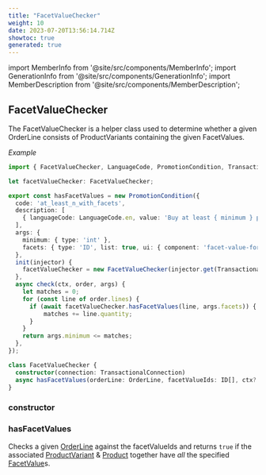 ```yaml
---
title: "FacetValueChecker"
weight: 10
date: 2023-07-20T13:56:14.714Z
showtoc: true
generated: true
---
```

<!-- This file was generated from the Vendure source. Do not modify. Instead, re-run the "docs:build" script -->
import MemberInfo from '@site/src/components/MemberInfo';
import GenerationInfo from '@site/src/components/GenerationInfo';
import MemberDescription from '@site/src/components/MemberDescription';


## FacetValueChecker

<GenerationInfo sourceFile="packages/core/src/config/promotion/utils/facet-value-checker.ts" sourceLine="48" packageName="@vendure/core" />

The FacetValueChecker is a helper class used to determine whether a given OrderLine consists
of ProductVariants containing the given FacetValues.

*Example*

```TypeScript
import { FacetValueChecker, LanguageCode, PromotionCondition, TransactionalConnection } from '@vendure/core';

let facetValueChecker: FacetValueChecker;

export const hasFacetValues = new PromotionCondition({
  code: 'at_least_n_with_facets',
  description: [
    { languageCode: LanguageCode.en, value: 'Buy at least { minimum } products with the given facets' },
  ],
  args: {
    minimum: { type: 'int' },
    facets: { type: 'ID', list: true, ui: { component: 'facet-value-form-input' } },
  },
  init(injector) {
    facetValueChecker = new FacetValueChecker(injector.get(TransactionalConnection));
  },
  async check(ctx, order, args) {
    let matches = 0;
    for (const line of order.lines) {
      if (await facetValueChecker.hasFacetValues(line, args.facets)) {
          matches += line.quantity;
      }
    }
    return args.minimum <= matches;
  },
});
```

```ts title="Signature"
class FacetValueChecker {
  constructor(connection: TransactionalConnection)
  async hasFacetValues(orderLine: OrderLine, facetValueIds: ID[], ctx?: RequestContext) => Promise<boolean>;
}
```

### constructor

<MemberInfo kind="method" type="(connection: <a href='/typescript-api/data-access/transactional-connection#transactionalconnection'>TransactionalConnection</a>) => FacetValueChecker"   />


### hasFacetValues

<MemberInfo kind="method" type="(orderLine: <a href='/typescript-api/entities/order-line#orderline'>OrderLine</a>, facetValueIds: <a href='/typescript-api/common/id#id'>ID</a>[], ctx?: <a href='/typescript-api/request/request-context#requestcontext'>RequestContext</a>) => Promise&#60;boolean&#62;"   />

Checks a given <a href='/typescript-api/entities/order-line#orderline'>OrderLine</a> against the facetValueIds and returns
`true` if the associated <a href='/typescript-api/entities/product-variant#productvariant'>ProductVariant</a> & <a href='/typescript-api/entities/product#product'>Product</a> together
have *all* the specified <a href='/typescript-api/entities/facet-value#facetvalue'>FacetValue</a>s.
